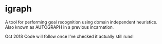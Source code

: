 # igraph
A tool for performing goal recognition using domain independent heuristics. Also known as AUTOGRAPH in a previous incarnation.

Oct 2018
Code will follow once I've checked it actually still runs!
